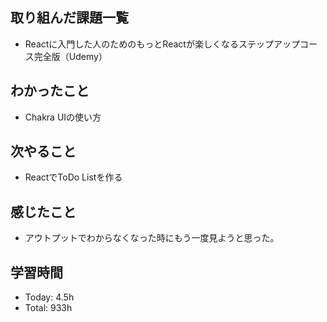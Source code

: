 ## 取り組んだ課題一覧
- Reactに入門した人のためのもっとReactが楽しくなるステップアップコース完全版（Udemy）
## わかったこと
- Chakra UIの使い方
## 次やること
- ReactでToDo Listを作る
## 感じたこと
- アウトプットでわからなくなった時にもう一度見ようと思った。
## 学習時間
- Today: 4.5h
- Total: 933h